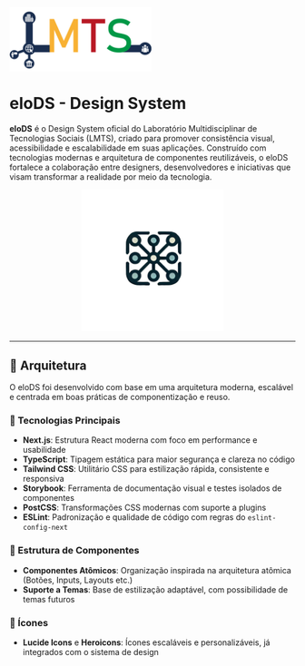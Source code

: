 <div align="center" style="display: flex" >
  <img src="https://github.com/joannegs/elo-ds/blob/master/public/logo-lmts-color.png?raw=true" width="250" alt="Logo LMTS" />
</div>

# eloDS - Design System

**eloDS** é o Design System oficial do Laboratório Multidisciplinar de Tecnologias Sociais (LMTS), criado para promover consistência visual, acessibilidade e escalabilidade em suas aplicações. Construído com tecnologias modernas e arquitetura de componentes reutilizáveis, o eloDS fortalece a colaboração entre designers, desenvolvedores e iniciativas que visam transformar a realidade por meio da tecnologia.

<div align="center">
  <img src="https://github.com/joannegs/elo-ds/blob/master/public/elo-logo.png?raw=true" width="250" alt="Logo LMTS" />
</div>

---

## 🧱 Arquitetura

O eloDS foi desenvolvido com base em uma arquitetura moderna, escalável e centrada em boas práticas de componentização e reuso.

### 🔹 Tecnologias Principais

- **Next.js**: Estrutura React moderna com foco em performance e usabilidade  
- **TypeScript**: Tipagem estática para maior segurança e clareza no código  
- **Tailwind CSS**: Utilitário CSS para estilização rápida, consistente e responsiva  
- **Storybook**: Ferramenta de documentação visual e testes isolados de componentes  
- **PostCSS**: Transformações CSS modernas com suporte a plugins  
- **ESLint**: Padronização e qualidade de código com regras do `eslint-config-next`

### 🔹 Estrutura de Componentes

- **Componentes Atômicos**: Organização inspirada na arquitetura atômica (Botões, Inputs, Layouts etc.)  
- **Suporte a Temas**: Base de estilização adaptável, com possibilidade de temas futuros  

### 🔹 Ícones

- **Lucide Icons** e **Heroicons**: Ícones escaláveis e personalizáveis, já integrados com o sistema de design

